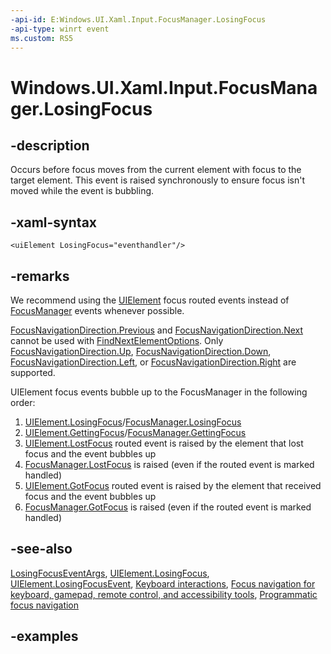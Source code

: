 ```yaml
---
-api-id: E:Windows.UI.Xaml.Input.FocusManager.LosingFocus
-api-type: winrt event
ms.custom: RS5
---
```


<!-- Event syntax.
static public event EventHandler LosingFocus<LosingFocusEventArgs>
-->

# Windows.UI.Xaml.Input.FocusManager.LosingFocus

## -description

Occurs before focus moves from the current element with focus to the target element. This event is raised synchronously to ensure focus isn't moved while the event is bubbling.

## -xaml-syntax

```xaml
<uiElement LosingFocus="eventhandler"/>
```

## -remarks

We recommend using the [UIElement](../windows.ui.xaml/uielement.md) focus routed events instead of [FocusManager](focusmanager.md) events whenever possible.

[FocusNavigationDirection.Previous](focusnavigationdirection.md) and [FocusNavigationDirection.Next](focusnavigationdirection.md) cannot be used with [FindNextElementOptions](findnextelementoptions.md). Only [FocusNavigationDirection.Up](focusnavigationdirection.md), [FocusNavigationDirection.Down](focusnavigationdirection.md), [FocusNavigationDirection.Left](focusnavigationdirection.md), or [FocusNavigationDirection.Right](focusnavigationdirection.md) are supported.

UIElement focus events bubble up to the FocusManager in the following order:

1. [UIElement.LosingFocus](../windows.ui.xaml/uielement_losingfocus.md)/[FocusManager.LosingFocus](focusmanager_losingfocus.md)
2. [UIElement.GettingFocus](../windows.ui.xaml/uielement_gettingfocus.md)/[FocusManager.GettingFocus](focusmanager_gettingfocus.md)
3. [UIElement.LostFocus](../windows.ui.xaml/uielement_lostfocus.md) routed event is raised by the element that lost focus and the event bubbles up
4. [FocusManager.LostFocus](focusmanager_lostfocus.md) is raised (even if the routed event is marked handled)
5. [UIElement.GotFocus](../windows.ui.xaml/uielement_gotfocus.md) routed event is raised by the element that received focus and the event bubbles up
6. [FocusManager.GotFocus](focusmanager_gotfocus.md) is raised (even if the routed event is marked handled)

## -see-also

[LosingFocusEventArgs](..\windows.ui.xaml.input\losingfocuseventargs.md), [UIElement.LosingFocus](../windows.ui.xaml/uielement_losingfocus.md), [UIElement.LosingFocusEvent](../windows.ui.xaml/uielement_losingfocusevent.md), [Keyboard interactions](https://docs.microsoft.com/windows/uwp/design/input/keyboard-interactions), [Focus navigation for keyboard, gamepad, remote control, and accessibility tools](https://docs.microsoft.com/windows/uwp/design/input/focus-navigation), [Programmatic focus navigation](https://docs.microsoft.com/windows/uwp/design/input/focus-navigation-programmatic)

## -examples
